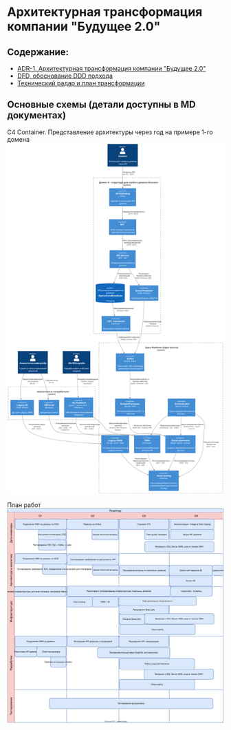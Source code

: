 # Архитектурная трансформация компании "Будущее 2.0"

## Содержание:
- [ADR-1. Архитектурная трансформация компании "Будущее 2.0"](./task%201/README.md)
- [DFD, обоснование DDD подхода](./task%202/README.md)
- [Технический радар и план трансформации](./task%203/README.md)

## Основные схемы (детали доступны в MD документах)

C4 Container. Представление архитектуры через год на примере 1-го домена
![C4 Context. Представление архитектуры через год на примере 1-го домена](./out/task%201/c4_container_schema/c4_container_schema.svg)

План работ
![Архитектурный план работ](./task%203/roadmap.drawio.svg)